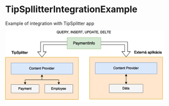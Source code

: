 # TipSpllitterIntegrationExample
Example of integration with TipSplitter app

![alt text](https://raw.githubusercontent.com/MartinKocour/TipSpllitter-Integration-Example/master/Integracia.png)

